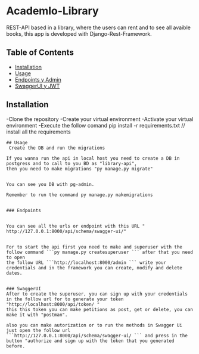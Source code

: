 # Academlo-Library


REST-API based in a library, where the users can rent and to see all avaible books, this app is developed with Django-Rest-Framework.


## Table of Contents


- [Installation](#installation)
- [Usage](#usage)
- [Endpoints y Admin](#endpoints)
- [SwaggerUI y JWT](#swaggerui)

## Installation 
-Clone the repository 
-Create your virtual environment 
-Activate your virtual environment
-Execute the follow comand
pip install -r requirements.txt // install all the requirements
```
## Usage
 Create the DB and run the migrations

If you wanna run the api in local host you need to create a DB in postgress and to call to you BD as "library-api", 
then you need to make migrations "py manage.py migrate"


You can see you DB with pg-admin.

Remember to run the command py manage.py makemigrations


### Endpoints


You can see all the urls or endpoint with this URL " http://127.0.0.1:8000/api/schema/swagger-ui/"


For to start the api first you need to make and superuser with the follow command ```py manage.py createsuperuser ``` after that you need to open
the follow URL ```http://localhost:8000/admin ``` write your credentials and in the framework you can create, modify and delete dates.


### SwaggerUI
After to create the superuser, you can sign up with your credentials in the follow url for to generate your token "http://localhost:8000/api/token/ "
this this token you can make petitions as post, get or delete, you can make it with "postman".

also you can make autorization or to run the methods in Swagger Ui just open the follow url
```http://127.0.0.1:8000/api/schema/swagger-ui/ ``` and press in the button "authorize and sign up with the token that you generated before.

